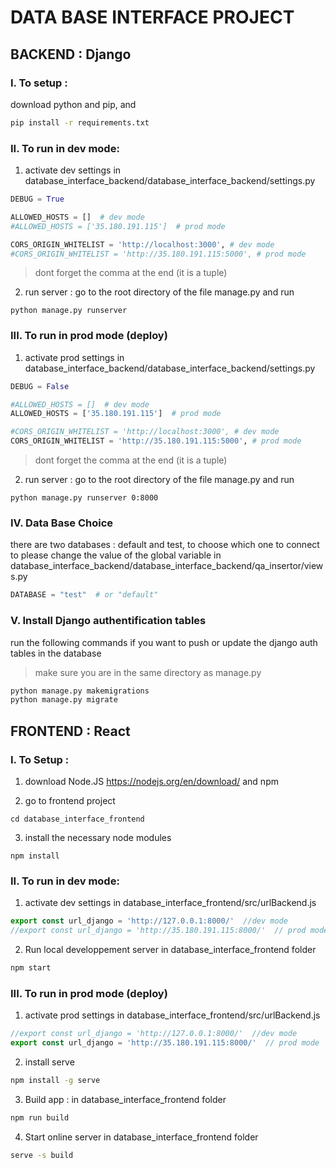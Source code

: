 # DATA BASE INTERFACE PROJECT

## BACKEND : Django
### I. To setup : 

download python and pip, and 

``` bash
pip install -r requirements.txt
```

### II. To run in dev mode:
1. activate dev settings in database_interface_backend/database_interface_backend/settings.py

```python
DEBUG = True

ALLOWED_HOSTS = []  # dev mode
#ALLOWED_HOSTS = ['35.180.191.115']  # prod mode

CORS_ORIGIN_WHITELIST = 'http://localhost:3000', # dev mode 
#CORS_ORIGIN_WHITELIST = 'http://35.180.191.115:5000', # prod mode
```
> dont forget the comma at the end (it is a tuple)

2. run server : go to the root directory of the file manage.py and run 
```
python manage.py runserver
```

### III. To run in prod mode (deploy)
1. activate prod settings in database_interface_backend/database_interface_backend/settings.py

```python
DEBUG = False

#ALLOWED_HOSTS = []  # dev mode
ALLOWED_HOSTS = ['35.180.191.115']  # prod mode

#CORS_ORIGIN_WHITELIST = 'http://localhost:3000', # dev mode 
CORS_ORIGIN_WHITELIST = 'http://35.180.191.115:5000', # prod mode
```
> dont forget the comma at the end (it is a tuple)

2. run server : go to the root directory of the file manage.py and run 
```
python manage.py runserver 0:8000
```

### IV. Data Base Choice
there are two databases : default and test, to choose which one to connect to please change the value of the global variable in database_interface_backend/database_interface_backend/qa_insertor/views.py

``` python
DATABASE = "test"  # or "default"
```

### V. Install Django authentification tables
run the following commands if you want to push or update the django auth tables in the database 
> make sure you are in the same directory as manage.py

```bash
python manage.py makemigrations
python manage.py migrate
```

## FRONTEND : React

### I. To Setup : 
1. download Node.JS https://nodejs.org/en/download/ and npm

2. go to frontend project
```
cd database_interface_frontend
```

3. install the necessary node modules
```
npm install
```

### II. To run in dev mode:
1. activate dev settings in database_interface_frontend/src/urlBackend.js

```javascript
export const url_django = 'http://127.0.0.1:8000/'  //dev mode
//export const url_django = 'http://35.180.191.115:8000/'  // prod mode
```

2. Run local developpement server in database_interface_frontend folder
``` bash
npm start
```

### III. To run in prod mode (deploy)
1. activate prod settings in database_interface_frontend/src/urlBackend.js

```javascript
//export const url_django = 'http://127.0.0.1:8000/'  //dev mode
export const url_django = 'http://35.180.191.115:8000/'  // prod mode
```

2. install serve 
```bash
npm install -g serve
```

3. Build app : in database_interface_frontend folder
```bash
npm run build
```

4. Start online server in database_interface_frontend folder
```bash
serve -s build
```